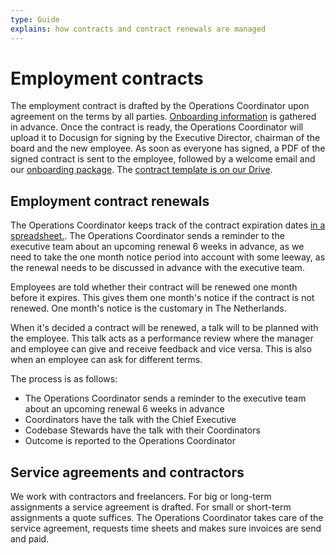 ```yaml
---
type: Guide
explains: how contracts and contract renewals are managed
---
```


# Employment contracts

The employment contract is drafted by the Operations Coordinator upon agreement on the terms by all parties. [Onboarding information](onboarding.md) is gathered in advance. Once the contract is ready, the Operations Coordinator will upload it to Docusign for signing by the Executive Director, chairman of the board and the new employee. As soon as everyone has signed, a PDF of the signed contract is sent to the employee, followed by a welcome email and our [onboarding package](onboarding.md). The [contract template is on our Drive](https://docs.google.com/document/d/1MQjkagZOo7gHPb1QLfuZUaYzIGVC47r1/edit).

## Employment contract renewals

The Operations Coordinator keeps track of the contract expiration dates [in a spreadsheet.](https://docs.google.com/spreadsheets/d/1isVOEetjiaLKMxJHPGPusnBLORxjHUc_/edit#gid=21927936). The Operations Coordinator sends a reminder to the executive team about an upcoming renewal 6 weeks in advance, as we need to take the one month notice period into account with some leeway, as the renewal needs to be discussed in advance with the executive team.

Employees are told whether their contract will be renewed one month before it expires. This gives them one month's notice if the contract is not renewed. One month's notice is the customary in The Netherlands.

When it's decided a contract will be renewed, a talk will to be planned with the employee. This talk acts as a performance review where the manager and employee can give and receive feedback and vice versa. This is also when an employee can ask for different terms.

The process is as follows:

* The Operations Coordinator sends a reminder to the executive team about an upcoming renewal 6 weeks in advance
* Coordinators have the talk with the Chief Executive
* Codebase Stewards have the talk with their Coordinators
* Outcome is reported to the Operations Coordinator

## Service agreements and contractors

We work with contractors and freelancers. For big or long-term assignments a service agreement is drafted. For small or short-term assignments a quote suffices.
The Operations Coordinator takes care of the service agreement, requests time sheets and makes sure invoices are send and paid.
